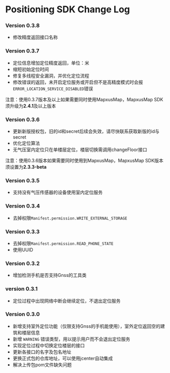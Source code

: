 # Positioning SDK Change Log

### Version 0.3.8

* 修改精度返回接口名称


### Version 0.3.7

* 定位信息增加定位精度返回，单位：米
* 缩短初始定位时间
* 修复多线程安全漏洞，并优化定位流程
* 修改错误的返回，未开启定位服务或开启但不是高精度模式时会报`ERROR_LOCATION_SERVICE_DISABLED`错误

注意：使用0.3.7版本及以上如果需要同时使用MapxusMap，MapxusMap SDK须升级为**2.4.1**及以上版本

### Version 0.3.6

* 更新新版授权包，旧的id和secret后续会失效，请尽快联系获取新版的id与secret
* 优化定位算法
* 无气压室内定位只在单楼层定位，楼层切换需调用changeFloor接口

注意：使用0.3.6版本如果需要同时使用到MapxusMap，MapxusMap SDK版本须设置为**2.3.3-beta**

### Version 0.3.5

* 支持没有气压传感器的设备使用室内定位服务

### Version 0.3.4

* 去掉权限`Manifest.permission.WRITE_EXTERNAL_STORAGE`

### Version 0.3.3

* 去掉权限`Manifest.permission.READ_PHONE_STATE`
* 使用UUID

### Version 0.3.2

* 增加检测手机是否支持Gnss的工具类 

### version 0.3.1

* 定位过程中出现网络中断会继续定位，不退出定位服务

### Version 0.3.0

* 新增支持室外定位功能（仅限支持Gnss的手机能使用），室外定位返回空的建筑和楼层信息
* 新增 `WARNING` 错误类型，用以提示用户而不会退出定位服务
* 实现定位过程中切换定位楼层的接口
* 更新各接口的名字及包名地址
* 更换正式包的仓库地址，可以使用jcenter自动集成
* 解决上传包pom文件缺失问题
